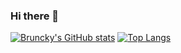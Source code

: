 ### Hi there 👋

[![Bruncky's GitHub stats](https://github-readme-stats.vercel.app/api?username=bruncky&count_private=true&show_icons=true&hide_border=true&theme=blueberry)](https://github.com/anuraghazra/github-readme-stats) [![Top Langs](https://github-readme-stats.vercel.app/api/top-langs/?username=bruncky&count_private=true&show_icons=true&hide_border=true&theme=blueberry)](https://github.com/anuraghazra/github-readme-stats)
